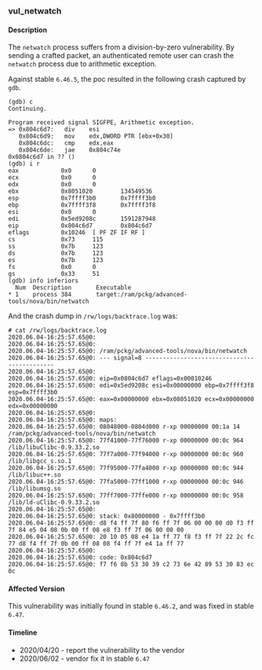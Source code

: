 ### vul_netwatch

#### Description

The `netwatch` process suffers from a division-by-zero vulnerability. By sending a crafted packet, an authenticated remote user can crash the `netwatch` process due to arithmetic exception.

Against stable `6.46.5`, the poc resulted in the following crash captured by `gdb`.

```shell
(gdb) c
Continuing.

Program received signal SIGFPE, Arithmetic exception.
=> 0x804c6d7:   div    esi
   0x804c6d9:   mov    edx,DWORD PTR [ebx+0x30]
   0x804c6dc:   cmp    edx,eax
   0x804c6de:   jae    0x804c74e
0x0804c6d7 in ?? ()
(gdb) i r
eax            0x0      0
ecx            0x0      0
edx            0x0      0
ebx            0x8051020        134549536
esp            0x7ffff3b0       0x7ffff3b0
ebp            0x7ffff3f8       0x7ffff3f8
esi            0x0      0
edi            0x5ed9208c       1591287948
eip            0x804c6d7        0x804c6d7
eflags         0x10246  [ PF ZF IF RF ]
cs             0x73     115
ss             0x7b     123
ds             0x7b     123
es             0x7b     123
fs             0x0      0
gs             0x33     51
(gdb) info inferiors
  Num  Description       Executable
* 1    process 384       target:/ram/pckg/advanced-tools/nova/bin/netwatch                      
```

And the crash dump in `/rw/logs/backtrace.log` was:

```shell
# cat /rw/logs/backtrace.log 
2020.06.04-16:25:57.65@0: 
2020.06.04-16:25:57.65@0: 
2020.06.04-16:25:57.65@0: /ram/pckg/advanced-tools/nova/bin/netwatch
2020.06.04-16:25:57.65@0: --- signal=8 --------------------------------------------
2020.06.04-16:25:57.65@0: 
2020.06.04-16:25:57.65@0: eip=0x0804c6d7 eflags=0x00010246
2020.06.04-16:25:57.65@0: edi=0x5ed9208c esi=0x00000000 ebp=0x7ffff3f8 esp=0x7ffff3b0
2020.06.04-16:25:57.65@0: eax=0x00000000 ebx=0x08051020 ecx=0x00000000 edx=0x00000000
2020.06.04-16:25:57.65@0: 
2020.06.04-16:25:57.65@0: maps:
2020.06.04-16:25:57.65@0: 08048000-0804d000 r-xp 00000000 00:1a 14         /ram/pckg/advanced-tools/nova/bin/netwatch
2020.06.04-16:25:57.65@0: 77f41000-77f76000 r-xp 00000000 00:0c 964        /lib/libuClibc-0.9.33.2.so
2020.06.04-16:25:57.65@0: 77f7a000-77f94000 r-xp 00000000 00:0c 960        /lib/libgcc_s.so.1
2020.06.04-16:25:57.65@0: 77f95000-77fa4000 r-xp 00000000 00:0c 944        /lib/libuc++.so
2020.06.04-16:25:57.65@0: 77fa5000-77ff1000 r-xp 00000000 00:0c 946        /lib/libumsg.so
2020.06.04-16:25:57.65@0: 77ff7000-77ffe000 r-xp 00000000 00:0c 958        /lib/ld-uClibc-0.9.33.2.so
2020.06.04-16:25:57.65@0: 
2020.06.04-16:25:57.65@0: stack: 0x80000000 - 0x7ffff3b0 
2020.06.04-16:25:57.65@0: d8 f4 ff 7f 80 f6 ff 7f 06 00 00 00 d0 f3 ff 7f 84 e5 04 08 0b 00 ff 08 e8 f3 ff 7f 06 00 00 00 
2020.06.04-16:25:57.65@0: 20 10 05 08 e4 1a ff 77 f8 f3 ff 7f 22 2c fc 77 d8 f4 ff 7f 0b 00 ff 08 08 f4 ff 7f e4 1a ff 77 
2020.06.04-16:25:57.65@0: 
2020.06.04-16:25:57.65@0: code: 0x804c6d7
2020.06.04-16:25:57.65@0: f7 f6 8b 53 30 39 c2 73 6e 42 89 53 30 83 ec 0c
```

#### Affected Version

This vulnerability was initially found in stable  `6.46.2`, and was fixed in stable `6.47`.

#### Timeline

+ 2020/04/20 - report the vulnerability to the vendor
+ 2020/06/02 - vendor fix it in stable `6.47`



